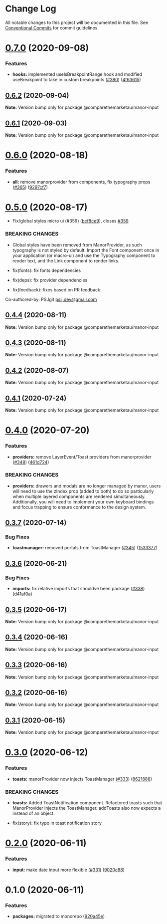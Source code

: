 # Change Log

All notable changes to this project will be documented in this file.
See [Conventional Commits](https://conventionalcommits.org) for commit guidelines.

# [0.7.0](https://github.com/comparethemarketau/manor-react/compare/@comparethemarketau/manor-input@0.6.2...@comparethemarketau/manor-input@0.7.0) (2020-09-08)


### Features

* **hooks:** implemented useIsBreakpointRange hook and modified useBreakpoint to take in custom breakpoints ([#380](https://github.com/comparethemarketau/manor-react/issues/380)) ([4f63615](https://github.com/comparethemarketau/manor-react/commit/4f63615999b3c2fcaf947bc6fa248e701f7f65f1))





## [0.6.2](https://github.com/comparethemarketau/manor-react/compare/@comparethemarketau/manor-input@0.6.1...@comparethemarketau/manor-input@0.6.2) (2020-09-04)

**Note:** Version bump only for package @comparethemarketau/manor-input





## [0.6.1](https://github.com/comparethemarketau/manor-react/compare/@comparethemarketau/manor-input@0.6.0...@comparethemarketau/manor-input@0.6.1) (2020-09-03)

**Note:** Version bump only for package @comparethemarketau/manor-input





# [0.6.0](https://github.com/comparethemarketau/manor-react/compare/@comparethemarketau/manor-input@0.5.0...@comparethemarketau/manor-input@0.6.0) (2020-08-18)


### Features

* **all:** remove manorprovider from components, fix typography props ([#365](https://github.com/comparethemarketau/manor-react/issues/365)) ([9297cf7](https://github.com/comparethemarketau/manor-react/commit/9297cf72e8a7fe8762ec0dadf07d026aa88cbb44))





# [0.5.0](https://github.com/comparethemarketau/manor-react/compare/@comparethemarketau/manor-input@0.4.4...@comparethemarketau/manor-input@0.5.0) (2020-08-17)


* Fix/global styles micro ui (#359) ([bcf8ce9](https://github.com/comparethemarketau/manor-react/commit/bcf8ce92ba170a51113a4022728da22f47a6a768)), closes [#359](https://github.com/comparethemarketau/manor-react/issues/359)


### BREAKING CHANGES

* Global styles have been removed from ManorProvider, as such typography is not
styled by default. Import the Font component once in your application (or macro-ui) and use the
Typography component to render text, and the Link component to render links.

* fix(fonts): fix fonts dependencies

* fix(deps): fix provider dependencies

* fix(feedback): fixes based on PR feedback

Co-authored-by: PSJgit <psjj.dev@gmail.com>





## [0.4.4](https://github.com/comparethemarketau/manor-react/compare/@comparethemarketau/manor-input@0.4.3...@comparethemarketau/manor-input@0.4.4) (2020-08-11)

**Note:** Version bump only for package @comparethemarketau/manor-input





## [0.4.3](https://github.com/comparethemarketau/manor-react/compare/@comparethemarketau/manor-input@0.4.2...@comparethemarketau/manor-input@0.4.3) (2020-08-11)

**Note:** Version bump only for package @comparethemarketau/manor-input





## [0.4.2](https://github.com/comparethemarketau/manor-react/compare/@comparethemarketau/manor-input@0.4.1...@comparethemarketau/manor-input@0.4.2) (2020-08-07)

**Note:** Version bump only for package @comparethemarketau/manor-input





## [0.4.1](https://github.com/comparethemarketau/manor-react/compare/@comparethemarketau/manor-input@0.4.0...@comparethemarketau/manor-input@0.4.1) (2020-07-24)

**Note:** Version bump only for package @comparethemarketau/manor-input





# [0.4.0](https://github.com/comparethemarketau/manor-react/compare/@comparethemarketau/manor-input@0.3.7...@comparethemarketau/manor-input@0.4.0) (2020-07-20)


### Features

* **providers:** remove LayerEvent/Toast providers from manorprovider ([#348](https://github.com/comparethemarketau/manor-react/issues/348)) ([461d724](https://github.com/comparethemarketau/manor-react/commit/461d72498fca1aca9de0056a27d1a3d17a89ea77))


### BREAKING CHANGES

* **providers:** drawers and modals are no longer managed by manor, users will need to use the
zIndex prop (added to both) to do so particularly when multiple layered components are rendered
simultaneously. Additionally, you will need to implement your own keyboard bindings and focus
trapping to ensure conformance to the design system.





## [0.3.7](https://github.com/comparethemarketau/manor-react/compare/@comparethemarketau/manor-input@0.3.6...@comparethemarketau/manor-input@0.3.7) (2020-07-14)


### Bug Fixes

* **toastmanager:** removed portals from ToastManager ([#345](https://github.com/comparethemarketau/manor-react/issues/345)) ([1533377](https://github.com/comparethemarketau/manor-react/commit/1533377910e9cbac266abe24fae1ee42eba4c52f))





## [0.3.6](https://github.com/comparethemarketau/manor-react/compare/@comparethemarketau/manor-input@0.3.5...@comparethemarketau/manor-input@0.3.6) (2020-06-21)


### Bug Fixes

* **imports:** fix relative imports that shouldve been package ([#338](https://github.com/comparethemarketau/manor-react/issues/338)) ([d41af0a](https://github.com/comparethemarketau/manor-react/commit/d41af0aea1f21e2fd30d281301648d44fc566da4))





## [0.3.5](https://github.com/comparethemarketau/manor-react/compare/@comparethemarketau/manor-input@0.3.4...@comparethemarketau/manor-input@0.3.5) (2020-06-17)

**Note:** Version bump only for package @comparethemarketau/manor-input





## [0.3.4](https://github.com/comparethemarketau/manor-react/compare/@comparethemarketau/manor-input@0.3.3...@comparethemarketau/manor-input@0.3.4) (2020-06-16)

**Note:** Version bump only for package @comparethemarketau/manor-input





## [0.3.3](https://github.com/comparethemarketau/manor-react/compare/@comparethemarketau/manor-input@0.3.2...@comparethemarketau/manor-input@0.3.3) (2020-06-16)

**Note:** Version bump only for package @comparethemarketau/manor-input





## [0.3.2](https://github.com/comparethemarketau/manor-react/compare/@comparethemarketau/manor-input@0.3.1...@comparethemarketau/manor-input@0.3.2) (2020-06-16)

**Note:** Version bump only for package @comparethemarketau/manor-input





## [0.3.1](https://github.com/comparethemarketau/manor-react/compare/@comparethemarketau/manor-input@0.3.0...@comparethemarketau/manor-input@0.3.1) (2020-06-15)

**Note:** Version bump only for package @comparethemarketau/manor-input





# [0.3.0](https://github.com/comparethemarketau/manor-react/compare/@comparethemarketau/manor-input@0.2.0...@comparethemarketau/manor-input@0.3.0) (2020-06-12)


### Features

* **toasts:** manorProvider now injects ToastManager ([#333](https://github.com/comparethemarketau/manor-react/issues/333)) ([8621888](https://github.com/comparethemarketau/manor-react/commit/862188867bbc8258b29fa162f46e5ad5b108f778))


### BREAKING CHANGES

* **toasts:** Added ToastNotification component. Refactored toasts such that ManorProvider
injects the ToastManager. addToasts also now expects a <ToastNotification> instead of an object.

* fix(story): fix typo in toast notification story





# [0.2.0](https://github.com/comparethemarketau/manor-react/compare/@comparethemarketau/manor-input@0.1.0...@comparethemarketau/manor-input@0.2.0) (2020-06-11)


### Features

* **input:** make date input more flexible ([#331](https://github.com/comparethemarketau/manor-react/issues/331)) ([9020c88](https://github.com/comparethemarketau/manor-react/commit/9020c88ba8c9f7630b04f5eee3b557eaaaf57550))





# 0.1.0 (2020-06-11)


### Features

* **packages:** migrated to monorepo ([920a45e](https://github.com/comparethemarketau/manor-react/commit/920a45ec4b40a19de32f39f29693cbe1b1f314ae))
